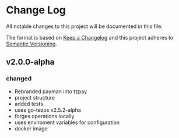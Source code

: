 
# Change Log
All notable changes to this project will be documented in this file.
 
The format is based on [Keep a Changelog](http://keepachangelog.com/)
and this project adheres to [Semantic Versioning](http://semver.org/).

## v2.0.0-alpha

### changed
- Rebranded payman into tzpay
- project structure
- added tests
- uses go-tezos v2.5.2-alpha
- forges operations locally
- uses enviroment variables for configuration
- docker image

